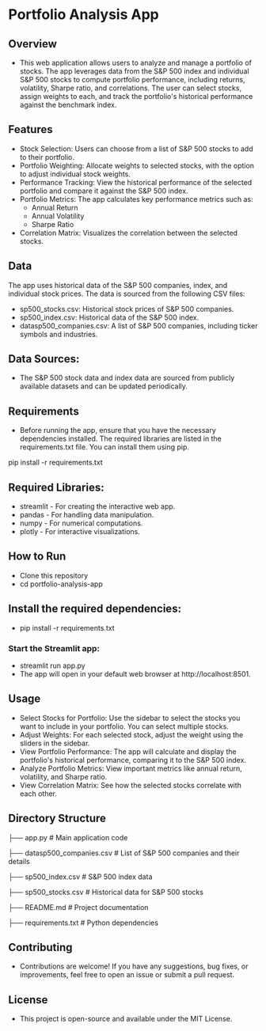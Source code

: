 # Portfolio Analysis App

## Overview
- This web application allows users to analyze and manage a portfolio of stocks. The app leverages data from the S&P 500 index and individual S&P 500 stocks to compute portfolio performance, including returns, volatility, Sharpe ratio, and correlations. The user can select stocks, assign weights to each, and track the portfolio's historical performance against the benchmark index.

## Features
- Stock Selection: Users can choose from a list of S&P 500 stocks to add to their portfolio.
- Portfolio Weighting: Allocate weights to selected stocks, with the option to adjust individual stock weights.
- Performance Tracking: View the historical performance of the selected portfolio and compare it against the S&P 500 index.
- Portfolio Metrics: The app calculates key performance metrics such as:
  - Annual Return
  - Annual Volatility
  - Sharpe Ratio
- Correlation Matrix: Visualizes the correlation between the selected stocks.

## Data
The app uses historical data of the S&P 500 companies, index, and individual stock prices. 
The data is sourced from the following CSV files:
- sp500_stocks.csv: Historical stock prices of S&P 500 companies.
- sp500_index.csv: Historical data of the S&P 500 index.
- datasp500_companies.csv: A list of S&P 500 companies, including ticker symbols and industries.

## Data Sources:
- The S&P 500 stock data and index data are sourced from publicly available datasets and can be updated periodically.

## Requirements
- Before running the app, ensure that you have the necessary dependencies installed. The required libraries are listed in the requirements.txt file. You can install them using pip.

pip install -r requirements.txt

## Required Libraries:
- streamlit - For creating the interactive web app.
- pandas - For handling data manipulation.
- numpy - For numerical computations.
- plotly - For interactive visualizations.

## How to Run
- Clone this repository
- cd portfolio-analysis-app

## Install the required dependencies:
- pip install -r requirements.txt

### Start the Streamlit app:
- streamlit run app.py
- The app will open in your default web browser at http://localhost:8501.

## Usage
- Select Stocks for Portfolio: Use the sidebar to select the stocks you want to include in your portfolio. You can select multiple stocks.
- Adjust Weights: For each selected stock, adjust the weight using the sliders in the sidebar.
- View Portfolio Performance: The app will calculate and display the portfolio's historical performance, comparing it to the S&P 500 index.
- Analyze Portfolio Metrics: View important metrics like annual return, volatility, and Sharpe ratio.
- View Correlation Matrix: See how the selected stocks correlate with each other.

## Directory Structure
├── app.py                    # Main application code

├── datasp500_companies.csv   # List of S&P 500 companies and their details

├── sp500_index.csv           # S&P 500 index data

├── sp500_stocks.csv          # Historical data for S&P 500 stocks

├── README.md                 # Project documentation

├── requirements.txt          # Python dependencies

## Contributing
- Contributions are welcome! If you have any suggestions, bug fixes, or improvements, feel free to open an issue or submit a pull request.

## License
- This project is open-source and available under the MIT License.
